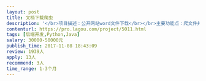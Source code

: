 ```yaml
---                
layout: post       
title: 文档下载爬虫           
description: '</br>项目描述：公开网站word文件下载</br></br>主要功能点：爬文件并保存，预计文件个数千万级别每个word大小200kb</br></br>产考产品：无</br></br>人员要求：会爬虫及解决反扒技术</br>'     
contenturl: https://pro.lagou.com/project/5011.html      
tags: [后端开发,Python,Java]            
salary: 30000-50000元          
publish_time: 2017-11-08 18:43:09         
review: 1939人                   
apply: 13人                   
recommend: 3人                   
time_range: 1-3个月              
---                 
```

